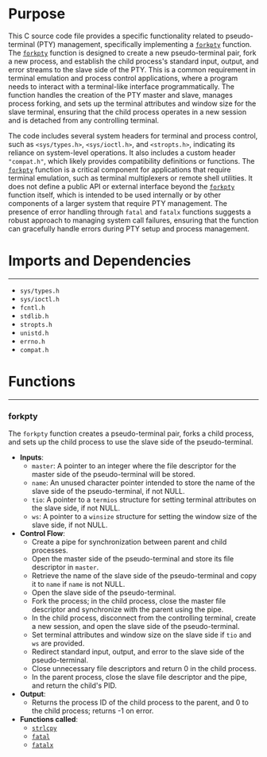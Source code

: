 # Purpose
This C source code file provides a specific functionality related to pseudo-terminal (PTY) management, specifically implementing a [`forkpty`](#forkpty) function. The [`forkpty`](#forkpty) function is designed to create a new pseudo-terminal pair, fork a new process, and establish the child process's standard input, output, and error streams to the slave side of the PTY. This is a common requirement in terminal emulation and process control applications, where a program needs to interact with a terminal-like interface programmatically. The function handles the creation of the PTY master and slave, manages process forking, and sets up the terminal attributes and window size for the slave terminal, ensuring that the child process operates in a new session and is detached from any controlling terminal.

The code includes several system headers for terminal and process control, such as `<sys/types.h>`, `<sys/ioctl.h>`, and `<stropts.h>`, indicating its reliance on system-level operations. It also includes a custom header `"compat.h"`, which likely provides compatibility definitions or functions. The [`forkpty`](#forkpty) function is a critical component for applications that require terminal emulation, such as terminal multiplexers or remote shell utilities. It does not define a public API or external interface beyond the [`forkpty`](#forkpty) function itself, which is intended to be used internally or by other components of a larger system that require PTY management. The presence of error handling through `fatal` and `fatalx` functions suggests a robust approach to managing system call failures, ensuring that the function can gracefully handle errors during PTY setup and process management.
# Imports and Dependencies

---
- `sys/types.h`
- `sys/ioctl.h`
- `fcntl.h`
- `stdlib.h`
- `stropts.h`
- `unistd.h`
- `errno.h`
- `compat.h`


# Functions

---
### forkpty<!-- {{#callable:forkpty}} -->
The `forkpty` function creates a pseudo-terminal pair, forks a child process, and sets up the child process to use the slave side of the pseudo-terminal.
- **Inputs**:
    - `master`: A pointer to an integer where the file descriptor for the master side of the pseudo-terminal will be stored.
    - `name`: An unused character pointer intended to store the name of the slave side of the pseudo-terminal, if not NULL.
    - `tio`: A pointer to a `termios` structure for setting terminal attributes on the slave side, if not NULL.
    - `ws`: A pointer to a `winsize` structure for setting the window size of the slave side, if not NULL.
- **Control Flow**:
    - Create a pipe for synchronization between parent and child processes.
    - Open the master side of the pseudo-terminal and store its file descriptor in `master`.
    - Retrieve the name of the slave side of the pseudo-terminal and copy it to `name` if `name` is not NULL.
    - Open the slave side of the pseudo-terminal.
    - Fork the process; in the child process, close the master file descriptor and synchronize with the parent using the pipe.
    - In the child process, disconnect from the controlling terminal, create a new session, and open the slave side of the pseudo-terminal.
    - Set terminal attributes and window size on the slave side if `tio` and `ws` are provided.
    - Redirect standard input, output, and error to the slave side of the pseudo-terminal.
    - Close unnecessary file descriptors and return 0 in the child process.
    - In the parent process, close the slave file descriptor and the pipe, and return the child's PID.
- **Output**:
    - Returns the process ID of the child process to the parent, and 0 to the child process; returns -1 on error.
- **Functions called**:
    - [`strlcpy`](strlcpy.c.driver.md#strlcpy)
    - [`fatal`](../log.c.driver.md#fatal)
    - [`fatalx`](../log.c.driver.md#fatalx)


